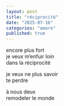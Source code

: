 ```yaml
---
layout: post
title: "réciprocité"
date: "2025-07-16"
categories: "amore"
published: true
---
```


encore plus fort  
je veux m’enfuir loin    
dans la réciprocité  

je veux ne plus savoir  
te perdre  

à nous deux  
remodeler le monde  
